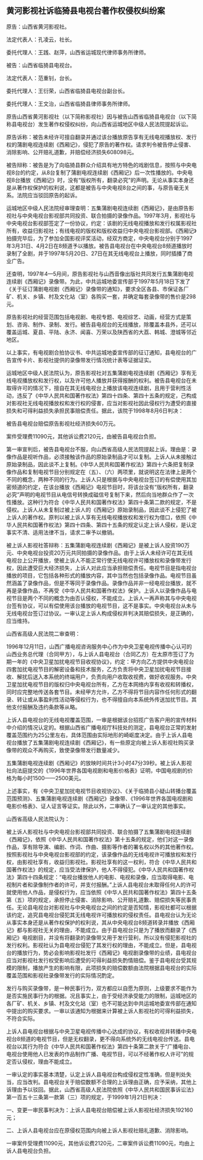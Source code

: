 ## 黄河影视社诉临猗县电视台著作权侵权纠纷案

原告：山西省黄河影视社。

法定代表人：孔凌云，社长。

委托代理人：王践、赵萍，山西省运城现代律师事务所律师。

被告：山西省临猗县电视台。

法定代表人：范重钊，台长。

委托代理人：王衍荣，山西省临猗县电视台副台长。

委托代理人：王文治，山西省临猗县律师事务所律师。

原告山西省黄河影视社（以下简称影视社）因与被告山西省临猗县电视台（以下简称县电视台）发生著作权侵权纠纷，向山西省运城地区中级人民法院提起诉讼。

原告诉称：被告未经许可擅自翻录并通过该台播放原告享有无线电视播放权、发行权的蒲剧电视连续剧《西厢记》，侵犯了原告的著作权。请求判令被告停止侵害、消除影响、公开赔礼道歉，并赔偿经济损失608098元。

被告辩称：被告是为了向临猗县群众介绍具有地方特色的戏剧信息，按照与中央电视8台的约定，从8台复制了蒲剧电视连续剧《西厢记》后一次性播放的。中央电视8台播放《西厢记》时，没有“版权所有，翻录必究”的声明。无论从事实本身还是从著作权保护的权利说，这都是被告与中央电视8台之间的事，与原告毫无关系。法院应当驳回原告的起诉。

运城地区中级人民法院经审理查明：五集蒲剧电视连续剧《西厢记》，是由原告影视社与中央电视台影视部共同投资、联合拍摄的录像作品。1997年3月，影视社与中央电视台影视部签定了一份协议，约定：该剧的无线电视播放和发行权属影视社所有，收益归影视社；有线电视的版权和版权收益归中央电视台影视部。《西厢记》拍摄完毕后，为了参加全国影视评奖活动，经双方商定，中央电视台分别于1997年3月31日、4月2日在8频道予以播放。被告县电视台在中央电视台8频道播放时录制了全剧，并于1997年5月20日、27日在其无线电视台上播放，同时插播了商业广告。

还查明，1997年4—5月间，原告影视社与山西音像出版社共同发行五集蒲剧电视连续剧《西厢记》录像带。为此，中共运城地委宣传部于1997年5月18日下发了《关于征订蒲剧电视剧〈西厢记〉录像带的通知》，要求全区各县、市保证各厂矿、机关、乡镇、村及文化站（室）各购买一套，并确定每套录像带的售价是298元。

原告影视社的经营范围包括电视剧、电视专题、电视综艺、动画，经营方式是策划、咨询、制作、录制、发行。被告县电视台的无线播放，除覆盖本县外，还可以覆盖运城、夏县、平陆、永济、闻喜、万荣以及陕西省的大荔、韩城、澄城等邻近地区。

以上事实，有电视剧合拍协议书、中共运城地委宣传部的征订通知，县电视台的广告宣传卡片、影视社提供的录像带发行情况统计表等证据证实。

运城地区中级人民法院认为，原告影视社对五集蒲剧电视连续剧《西厢记》享有无线电视播放权和发行权，以及许可他人播放并获得报酬的权利。被告县电视台在未取得许可的情况下，擅自在其无线电视台上播放该电视连续剧，且用于营利性活动，违反了《中华人民共和国著作权法》第四十四条、第四十五条的规定，己构成对影视社无线电视播放权和发行权的侵害，应当对影视社因此侵权行为遭受的直接损失和可得利益损失承担民事赔偿责任。据此，该院于1998年8月6日判决：

被告县电视台赔偿原告影视社经济损失60万元。

案件受理费11090元，其他诉讼费2120元，由被告县电视台负担。

第一审宣判后，被告县电视台不服，向山西省高级人民法院提起上诉。理由是：录像作品是视听作品，必须接触该作品的原始录制品才可以复制。上诉人从未接触过原始录制品，因此谈不上复制。《中华人民共和国著作权法》第四十六条把复制录像作品和复制电视节目分别规定在（五）、（六）两项里，就说明这在法律上是两个不同的概念，两种不同的行为。上诉人只是根据与中央电视台签订的有偿使用其加密频道的约定，在该台播放《西厢记》电视节目时，将该台没有“版权所有，翻录必究”声明的电视节目从电信号转换成磁信号复制下来，然后向当地群众作了一次性播放。这种行为符合《中华人民共和国著作权法》第四十条第二款的规定，不是侵权。上诉人从未复制过被上诉人的《西厢记》原始录制品，因此谈不上侵犯了被上诉人的著作权。原判以被上诉人享有无线电视播放权和发行权为借口，依照《中华人民共和国著作权法》第四十四条、第四十五条的规定认定上诉人侵权，是认定事实不清、适用法律不当，请求二审予以撤销。

被上诉人影视社答辩称：五集蒲剧电视连续剧《西厢记》是被上诉人投资190万元、中央电视台投资20万元共同拍摄的录像作品。由于上诉人未经许可在其无线电视台上公开播放，使被上诉人不能正常行使无线电视许可播放权和录像带发行权，因此遭受巨大经济损失，上诉人对此应当承担赔偿责任。电视节目是指电视台播放的项目，它包括各种形式的播放内容，其中当然也包括录像作品。电视节目虽然涵盖了录像作品，但是不等同于录像作品。录像作品并非一经电视台播放，就不再是录像作品，不再受《中华人民共和国著作权法》保护。上诉人以录像作品与电视节目是两个不同的概念为由否认侵权，不能成立。上诉人一再声称其与中央电视台签有协议，可以有偿使用该台播放的电视节目，这不是事实。中央电视台从未与无线电视台签订过协议。一审认定上诉人构成侵权并判决其赔偿损失，是正确的，应当维持。

山西省高级人民法院二审查明：

1996年12月11日，山西广播电视咨询服务中心作为中央卫星电视传播中心认可的山西业务总代理（合同甲方），与上诉人县电视台（合同乙方）在太原市签订了为期一年的《中央卫星加扰电视节目收视协议》，约定：甲方向乙方提供中央电视台四套加扰电视节目的解密设备和技术服务，乙方负责将中央卫星加扰电视节目接收、解扰后送入本系统的终端用户，负责向用户收取收视费，做好收视服务。中央卫星加扰电视节目的版权归中央电视台所有，乙方在本网络内享有收视和转播权，同时应完整地传送各套节目。未经甲方允许，乙方不得将节目内容作任何形式的翻录、转让或从事盈利性活动等侵权行为，也不得擅自向本系统外传送加扰节目。其他支付报酬及违约条款等从略。

上诉人县电视台的无线电视覆盖范围，一审是根据该台招揽广告客户用的宣传材料中介绍的情况认定的。根据山西省广播电视厅科技处的测定，县电视台正常的发射覆盖范围约为25公里左右，具体范围由实际地形的崎岖度决定。由于上诉人县电视台播放了五集蒲剧电视连续剧《西厢记》，有一些原定向被上诉人影视社购买录像带的观众不再购买，致使录像带发行数量减少。

五集蒲剧电视连续剧《西厢记》的放映时间共计3小时47分39秒。被上诉人影视社向法庭提交的《1996年世界各国电视剧和电影价格表》证明，中国电视剧的价格为每小时1500——2500美元。

上述事实，有《中央卫星加扰电视节目收视协议》、《关于临猗县小疑山转播台覆盖范围预测》、五集蒲剧电视连续剧《西厢记》录像带、《1996年世界各国电视剧和电影价格表》、证人证言等证实。除此以外，二审确认了一审认定的其他事实。

山西省高级人民法院认为：

被上诉人影视社与中央电视台影视部共同投资、联合拍摄了五集蒲剧电视连续剧《西厢记》，依照《中华人民共和国著作权法》第十五条的规定，他们对这一录像作品，享有除导演、编剧、作词、作曲、摄影等作者的署名权以外的其他著作权。按照影视社与中央电视台影视部的约定，该录像作品的无线电视许可播放权和发行权，由影视社享有，收益归影视社。影视社享有的这一权利，符合《中华人民共和国著作权法》的规定，应当受法律保护，他人不得侵犯。《中华人民共和国著作权法》第四十四条规定：“电视台播放他人的电影、电视和录像，应当取得电影、电视制片者和录像制作者的许可，并支付报酬。”上诉人县电视台未取得任何人的许可就使用他人作品，是侵权行为，应当依照《中华人民共和国著作权法》第四十五条第（五）项的规定，承担停止侵害、消除影响、公开赔礼道歉、赔偿损失等民事责任。无论县电视台对影视社与中央电视台之间的约定是否知情，影视社都可以根据该约定，追究县电视台侵犯其无线电视许可播放权的侵权责任。县电视台认为无论从事实本身还是从著作权保护的权利说，其从中央电视台8频道转录并播放《西厢记》都与影视社无关的理由，不能成立。由于县电视台只是为了播放而翻录了《西厢记》电视剧目，并没有将翻录的录像带又用于发行营利，所以没有侵犯影视社的发行权利。影视社认为县电视台侵犯了其发行权的理由，不能成立。但是，县电视台的播放行为，势必会影响影视社发行《西厢记》电视剧录像带的业绩，县电视台应当对影视社发行权受影响后遭受的可得利益损失酌情赔偿。鉴于县电视台受其规模的限制，播放产生的影响有限，此项损失的赔偿数额由法院根据县电视台的实际覆盖范围和影视社录像带发行的实际情况酌定。

发行与购买录像带，是一种民事行为，双方都应以自愿为原则，上级要求不能作为是否实施民事行为的根据。况且事实上，由于受经济承受能力的限制，运城地区的各厂矿、机关、乡镇、村及文化站（室）也不可能达到中共运城地委宣传部在通知中提出的购买要求。一审以该通知为根据来计算被上诉人影视社的可得利益损失，不符合实际。

上诉人县电视台根据与中央卫星电视传播中心达成的协议，有权收视并转播中央电视台8频道的电视节目，但是无权翻录，更不得向系统外的无线电视台传送。县电视台以其行为符合《中华人民共和国著作权法》第四十条第二款关于“广播电台、电视台使用他人已发表的作品制作广播、电视节目，可以不经著作权人许可”的规定否认侵权，理由不能成立。

一审认定的事实基本清楚，认定上诉人县电视台构成侵权定性准确，但是判处失当，应当改判。县电视台关于赔偿数额不合理的上诉理由正确，应予采纳，其他上诉理由予以驳回。据此，山西省高级人民法院依照《中华人民共和国民事诉讼法》第一百五十三条第一款第（三）项的规定，于1999年1月21日判决：

一、变更一审民事判决为：上诉人县电视台赔偿被上诉人影视社经济损失192160元；

二、上诉人县电视台应在原侵权范围内向被上诉人影视社赔礼道歉、消除影响。

一审案件受理费11090元，其他诉讼费2120元，二审案件诉讼费11090元，均由上诉人县电视台负担。

